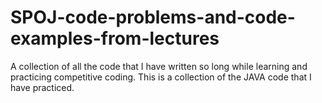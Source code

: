 # SPOJ-code-problems-and-code-examples-from-lectures
A collection of all the code that I have written so long while learning and practicing competitive coding. This is a collection of the JAVA code that I have practiced.
